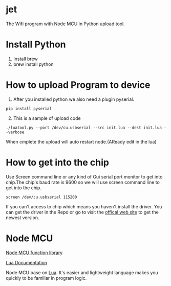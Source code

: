 # jet

The Wifi program with Node MCU in Python upload tool.  

# Install Python
1. Install brew
2. brew install python

# How to upload Program to device
1. After you installed python we also need a plugin pyserial.
```
pip install pyserial
```
2. This is a sample of upload code
```
./luatool.py --port /dev/cu.usbserial --src init.lua --dest init.lua --verbose
```
When cmplete the upload will auto restart node.(AReady edit in the lua)

# How to get into the chip
Use Screen command line or any kind of Gui serial port monitor to get into chip.The chip's baud rate is 9600 so we will use screen command line to get into the chip.
```
screen /dev/cu.usbserial 115200
```
If you can't access to chip which means you haven't install the driver. You can get the driver in the Repo or go to  visit the [offical web site](http://www.prolific.com.tw/US/ShowProduct.aspx?p_id=229&pcid=41) to get the newest version.

# Node MCU
[Node MCU function library ](https://github.com/nodemcu/nodemcu-firmware/wiki/nodemcu_api_en)

[Lua Documentation](http://www.lua.org/pil/contents.html#1)

Node MCU base on [Lua](http://www.lua.org/). It's easier and lightweight language makes you quickly to be familiar in program logic.
